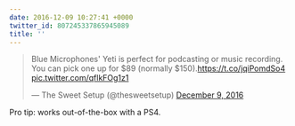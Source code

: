 ```yaml
---
date: 2016-12-09 10:27:41 +0000
twitter_id: 807245337865945089
title: ''
---
```


<blockquote class="twitter-tweet"><p lang="en" dir="ltr">Blue Microphones&#39; Yeti is perfect for podcasting or music recording. You can pick one up for $89 (normally $150).<a href="https://t.co/jqiPomdSo4">https://t.co/jqiPomdSo4</a> <a href="https://t.co/qflkFOg1z1">pic.twitter.com/qflkFOg1z1</a></p>&mdash; The Sweet Setup (@thesweetsetup) <a href="https://twitter.com/thesweetsetup/status/807238928252203009?ref_src=twsrc%5Etfw">December 9, 2016</a></blockquote>
<script async src="https://platform.twitter.com/widgets.js" charset="utf-8"></script>

Pro tip: works out-of-the-box with a PS4.
